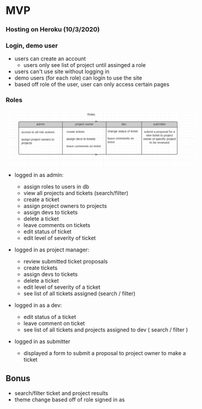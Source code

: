 # MVP

### Hosting on Heroku (10/3/2020)

### Login, demo user
- users can create an account 
    - users only see list of project until assinged a role
- users can't use site without logging in
- demo users (for each role) can login to use the site
- based off role of the user, user can only access certain pages

### Roles
![Image](roles-diagram.png)

- logged in as admin: 
    - assign roles to users in db
    - view all projects and tickets (search/filter)
    - create a ticket
    - assign project owners to projects
    - assign devs to tickets
    - delete a ticket
    - leave comments on tickets
    - edit status of ticket
    - edit level of severity of ticket

- logged in as project manager: 
    - review submitted ticket proposals
    - create tickets
    - assign devs to tickets
    - delete a ticket
    - edit level of severity of a ticket
    - see list of all tickets assigned (search / filter)

- logged in as a dev: 
    - edit status of a ticket
    - leave comment on ticket
    - see list of all tickets and projects assigned to dev ( search / filter )

- logged in as submitter
    - displayed a form to submit a proposal to project owner to make a ticket


## Bonus 
- search/filter ticket and project results
- theme change based off of role signed in as


